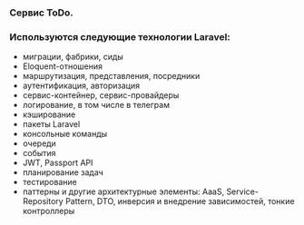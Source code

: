 ### Сервис ToDo.

### Используются следующие технологии Laravel:
- миграции, фабрики, сиды
- Eloquent-отношения
- маршрутизация, представления, посредники
- аутентификация, авторизация
- сервис-контейнер, сервис-провайдеры
- логирование, в том числе в телеграм
- кэширование
- пакеты Laravel
- консольные команды
- очереди
- события
- JWT, Passport API
- планирование задач
- тестирование
- паттерны и другие архитектурные элементы: 
	AaaS, Service-Repository Pattern, DTO, инверсия и внедрение зависимостей, тонкие контроллеры

